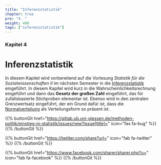 ```yaml
---
title: "Inferenzstatistik"
chapter: true
pre: "4. "
weight: 400
tags: ["inferenzstatistik"]
---
```


### Kapitel  4

# Inferenzstatistik

In diesem Kapitel wird vorbereitend auf die Vorlesung *Statistik für die Sozialwissenschaften II* im nächsten Semester in die [Inferenzstatistik](../glossar/inferenzstatistik/index.html) eingeführt. In diesem Kapitel wird kurz in die Wahrscheinlichkeitsrechnung eingeführt und dann das **Gesetz der großen Zahl** eingeführt, das für zufallsbasierte Stichproben elementar ist. Ebenso wird in den zentralen Grenzwertsatz eingeführt, der ein Grund dafür ist, dass die [Normalverteilung](../glossar/normalverteilung/index.html) als Verteilungsform so präsent ist.

{{% buttonGit href="https://gitlab.ub.uni-giessen.de/methoden-politik/einstieg-in-statistik/issues/new?issue[title]=" icon="fas fa-bug" %}} {{% /buttonGit %}} 

{{% buttonGit href="https://twitter.com/share?url=" icon="fab fa-twitter" %}} {{% /buttonGit %}}

{{% buttonGit href="https://www.facebook.com/sharer/sharer.php?u=" icon="fab fa-facebook" %}} {{% /buttonGit %}}